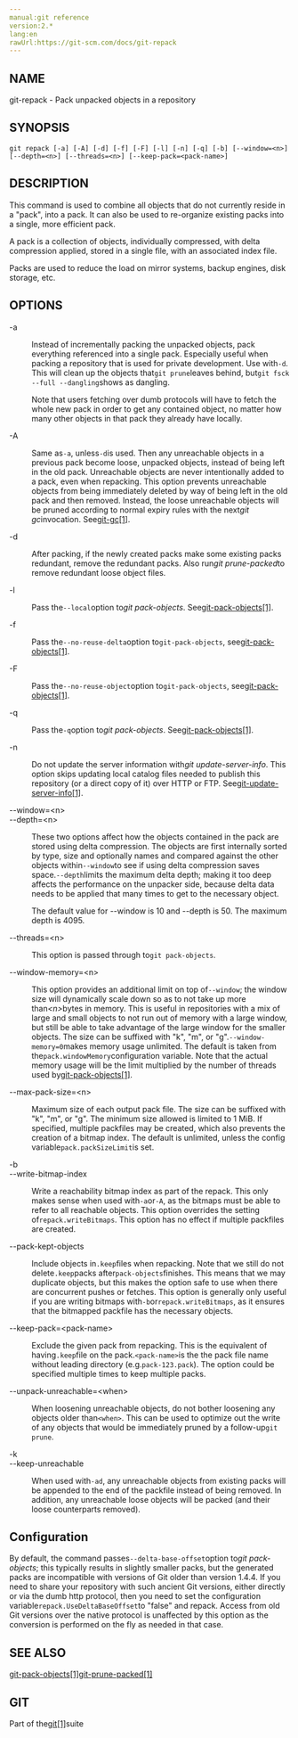 ```yaml
---
manual:git reference
version:2.*
lang:en
rawUrl:https://git-scm.com/docs/git-repack
---
```



## NAME<a name="_name"></a>


git-repack - Pack unpacked objects in a repository





## SYNOPSIS<a name="_synopsis"></a>

```
git repack [-a] [-A] [-d] [-f] [-F] [-l] [-n] [-q] [-b] [--window=<n>] [--depth=<n>] [--threads=<n>] [--keep-pack=<pack-name>]
```




## DESCRIPTION<a name="_description"></a>


This command is used to combine all objects that do not currently reside in a &quot;pack&quot;, into a pack. It can also be used to re-organize existing packs into a single, more efficient pack.




A pack is a collection of objects, individually compressed, with delta compression applied, stored in a single file, with an associated index file.




Packs are used to reduce the load on mirror systems, backup engines, disk storage, etc.





## OPTIONS<a name="_options"></a>
<dl><dt id='git-repack--a'>-a</dt><dd>

Instead of incrementally packing the unpacked objects, pack everything referenced into a single pack. Especially useful when packing a repository that is used for private development. Use with`-d`. This will clean up the objects that`git prune`leaves behind, but`git fsck --full --dangling`shows as dangling.



Note that users fetching over dumb protocols will have to fetch the whole new pack in order to get any contained object, no matter how many other objects in that pack they already have locally.


</dd><dt id='git-repack--A'>-A</dt><dd>

Same as`-a`, unless`-d`is used. Then any unreachable objects in a previous pack become loose, unpacked objects, instead of being left in the old pack. Unreachable objects are never intentionally added to a pack, even when repacking. This option prevents unreachable objects from being immediately deleted by way of being left in the old pack and then removed. Instead, the loose unreachable objects will be pruned according to normal expiry rules with the next<em>git gc</em>invocation. See[git-gc[1]](%2298  "").

</dd><dt id='git-repack--d'>-d</dt><dd>

After packing, if the newly created packs make some existing packs redundant, remove the redundant packs. Also run<em>git prune-packed</em>to remove redundant loose object files.

</dd><dt id='git-repack--l'>-l</dt><dd>

Pass the`--local`option to<em>git pack-objects</em>. See[git-pack-objects[1]](%5380  "").

</dd><dt id='git-repack--f'>-f</dt><dd>

Pass the`--no-reuse-delta`option to`git-pack-objects`, see[git-pack-objects[1]](%5380  "").

</dd><dt id='git-repack--F'>-F</dt><dd>

Pass the`--no-reuse-object`option to`git-pack-objects`, see[git-pack-objects[1]](%5380  "").

</dd><dt id='git-repack--q'>-q</dt><dd>

Pass the`-q`option to<em>git pack-objects</em>. See[git-pack-objects[1]](%5380  "").

</dd><dt id='git-repack--n'>-n</dt><dd>

Do not update the server information with<em>git update-server-info</em>. This option skips updating local catalog files needed to publish this repository (or a direct copy of it) over HTTP or FTP. See[git-update-server-info[1]](%2306  "").

</dd><dt id='git-repack---windowltngt'>--window=&lt;n&gt;</dt><dt id='git-repack---depthltngt'>--depth=&lt;n&gt;</dt><dd>

These two options affect how the objects contained in the pack are stored using delta compression. The objects are first internally sorted by type, size and optionally names and compared against the other objects within`--window`to see if using delta compression saves space.`--depth`limits the maximum delta depth; making it too deep affects the performance on the unpacker side, because delta data needs to be applied that many times to get to the necessary object.



The default value for --window is 10 and --depth is 50. The maximum depth is 4095.


</dd><dt id='git-repack---threadsltngt'>--threads=&lt;n&gt;</dt><dd>

This option is passed through to`git pack-objects`.

</dd><dt id='git-repack---window-memoryltngt'>--window-memory=&lt;n&gt;</dt><dd>

This option provides an additional limit on top of`--window`; the window size will dynamically scale down so as to not take up more than<em>&lt;n&gt;</em>bytes in memory. This is useful in repositories with a mix of large and small objects to not run out of memory with a large window, but still be able to take advantage of the large window for the smaller objects. The size can be suffixed with &quot;k&quot;, &quot;m&quot;, or &quot;g&quot;.`--window-memory=0`makes memory usage unlimited. The default is taken from the`pack.windowMemory`configuration variable. Note that the actual memory usage will be the limit multiplied by the number of threads used by[git-pack-objects[1]](%5380  "").

</dd><dt id='git-repack---max-pack-sizeltngt'>--max-pack-size=&lt;n&gt;</dt><dd>

Maximum size of each output pack file. The size can be suffixed with &quot;k&quot;, &quot;m&quot;, or &quot;g&quot;. The minimum size allowed is limited to 1 MiB. If specified, multiple packfiles may be created, which also prevents the creation of a bitmap index. The default is unlimited, unless the config variable`pack.packSizeLimit`is set.

</dd><dt id='git-repack--b'>-b</dt><dt id='git-repack---write-bitmap-index'>--write-bitmap-index</dt><dd>

Write a reachability bitmap index as part of the repack. This only makes sense when used with`-a`or`-A`, as the bitmaps must be able to refer to all reachable objects. This option overrides the setting of`repack.writeBitmaps`. This option has no effect if multiple packfiles are created.

</dd><dt id='git-repack---pack-kept-objects'>--pack-kept-objects</dt><dd>

Include objects in`.keep`files when repacking. Note that we still do not delete`.keep`packs after`pack-objects`finishes. This means that we may duplicate objects, but this makes the option safe to use when there are concurrent pushes or fetches. This option is generally only useful if you are writing bitmaps with`-b`or`repack.writeBitmaps`, as it ensures that the bitmapped packfile has the necessary objects.

</dd><dt id='git-repack---keep-packltpack-namegt'>--keep-pack=&lt;pack-name&gt;</dt><dd>

Exclude the given pack from repacking. This is the equivalent of having`.keep`file on the pack.`<pack-name>`is the the pack file name without leading directory (e.g.`pack-123.pack`). The option could be specified multiple times to keep multiple packs.

</dd><dt id='git-repack---unpack-unreachableltwhengt'>--unpack-unreachable=&lt;when&gt;</dt><dd>

When loosening unreachable objects, do not bother loosening any objects older than`<when>`. This can be used to optimize out the write of any objects that would be immediately pruned by a follow-up`git prune`.

</dd><dt id='git-repack--k'>-k</dt><dt id='git-repack---keep-unreachable'>--keep-unreachable</dt><dd>

When used with`-ad`, any unreachable objects from existing packs will be appended to the end of the packfile instead of being removed. In addition, any unreachable loose objects will be packed (and their loose counterparts removed).

</dd></dl>



## Configuration<a name="_configuration"></a>


By default, the command passes`--delta-base-offset`option to<em>git pack-objects</em>; this typically results in slightly smaller packs, but the generated packs are incompatible with versions of Git older than version 1.4.4. If you need to share your repository with such ancient Git versions, either directly or via the dumb http protocol, then you need to set the configuration variable`repack.UseDeltaBaseOffset`to &quot;false&quot; and repack. Access from old Git versions over the native protocol is unaffected by this option as the conversion is performed on the fly as needed in that case.





## SEE ALSO<a name="_see_also"></a>


[git-pack-objects[1]](%5380  "")[git-prune-packed[1]](%5382  "")





## GIT<a name="_git"></a>


Part of the[git[1]](%2248  "")suite





